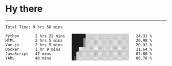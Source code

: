 # Hy there

---
<!--START_SECTION:waka-->

```text
Total Time: 9 hrs 56 mins

Python       2 hrs 25 mins   ██████░░░░░░░░░░░░░░░░░░░   24.31 %
HTML         2 hrs 5 mins    █████▒░░░░░░░░░░░░░░░░░░░   20.98 %
Vue.js       2 hrs 5 mins    █████▒░░░░░░░░░░░░░░░░░░░   20.92 %
Docker       1 hr 9 mins     ███░░░░░░░░░░░░░░░░░░░░░░   11.64 %
JavaScript   47 mins         ██░░░░░░░░░░░░░░░░░░░░░░░   07.86 %
YAML         40 mins         █▓░░░░░░░░░░░░░░░░░░░░░░░   06.76 %
```

<!--END_SECTION:waka-->
